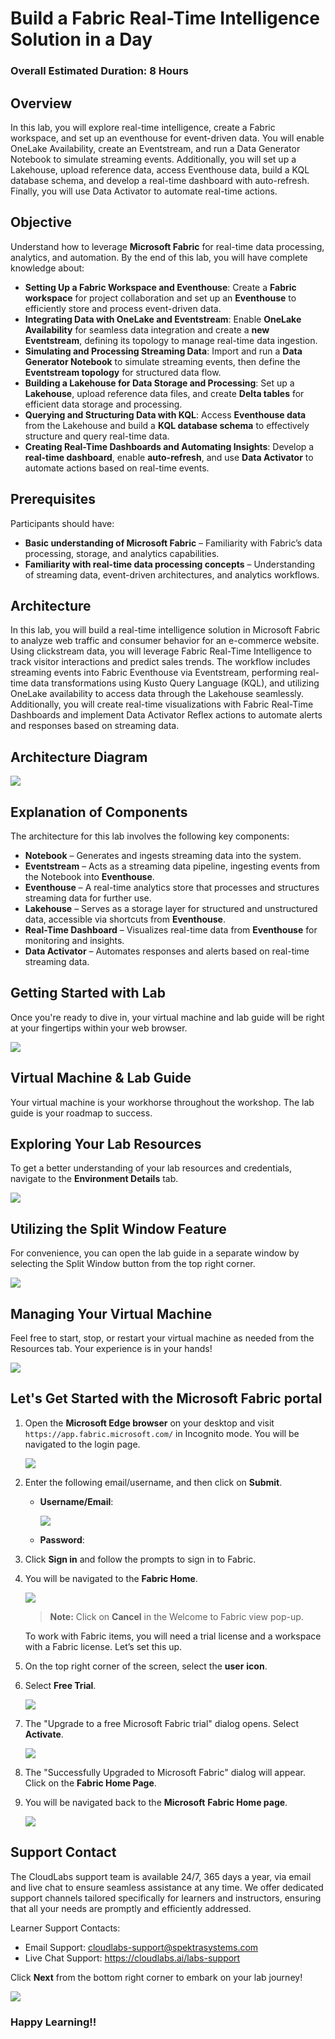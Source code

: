 
# Build a Fabric Real-Time Intelligence Solution in a Day 
### Overall Estimated Duration: 8 Hours
## Overview

In this lab, you will explore real-time intelligence, create a Fabric workspace, and set up an eventhouse for event-driven data. You will enable OneLake Availability, create an Eventstream, and run a Data Generator Notebook to simulate streaming events. Additionally, you will set up a Lakehouse, upload reference data, access Eventhouse data, build a KQL database schema, and develop a real-time dashboard with auto-refresh. Finally, you will use Data Activator to automate real-time actions.

## Objective  

Understand how to leverage **Microsoft Fabric** for real-time data processing, analytics, and automation. By the end of this lab, you will have complete knowledge about:  

- **Setting Up a Fabric Workspace and Eventhouse**: Create a **Fabric workspace** for project collaboration and set up an **Eventhouse** to efficiently store and process event-driven data.  
- **Integrating Data with OneLake and Eventstream**: Enable **OneLake Availability** for seamless data integration and create a **new Eventstream**, defining its topology to manage real-time data ingestion.  
- **Simulating and Processing Streaming Data**: Import and run a **Data Generator Notebook** to simulate streaming events, then define the **Eventstream topology** for structured data flow.  
- **Building a Lakehouse for Data Storage and Processing**: Set up a **Lakehouse**, upload reference data files, and create **Delta tables** for efficient data storage and processing.  
- **Querying and Structuring Data with KQL**: Access **Eventhouse data** from the Lakehouse and build a **KQL database schema** to effectively structure and query real-time data.  
- **Creating Real-Time Dashboards and Automating Insights**: Develop a **real-time dashboard**, enable **auto-refresh**, and use **Data Activator** to automate actions based on real-time events.  

## Prerequisites

Participants should have:  

- **Basic understanding of Microsoft Fabric** – Familiarity with Fabric’s data processing, storage, and analytics capabilities.  
- **Familiarity with real-time data processing concepts** – Understanding of streaming data, event-driven architectures, and analytics workflows.  

## Architecture

In this lab, you will build a real-time intelligence solution in Microsoft Fabric to analyze web traffic and consumer behavior for an e-commerce website. Using clickstream data, you will leverage Fabric Real-Time Intelligence to track visitor interactions and predict sales trends. The workflow includes streaming events into Fabric Eventhouse via Eventstream, performing real-time data transformations using Kusto Query Language (KQL), and utilizing OneLake availability to access data through the Lakehouse seamlessly. Additionally, you will create real-time visualizations with Fabric Real-Time Dashboards and implement Data Activator Reflex actions to automate alerts and responses based on streaming data.

## Architecture Diagram

![](media/architecture.png)

## Explanation of Components

The architecture for this lab involves the following key components:

- **Notebook** – Generates and ingests streaming data into the system.  
- **Eventstream** – Acts as a streaming data pipeline, ingesting events from the Notebook into **Eventhouse**.  
- **Eventhouse** – A real-time analytics store that processes and structures streaming data for further use.  
- **Lakehouse** – Serves as a storage layer for structured and unstructured data, accessible via shortcuts from **Eventhouse**.  
- **Real-Time Dashboard** – Visualizes real-time data from **Eventhouse** for monitoring and insights.  
- **Data Activator** – Automates responses and alerts based on real-time streaming data.  

## Getting Started with Lab
Once you're ready to dive in, your virtual machine and lab guide will be right at your fingertips within your web browser.

![](media/getting-started-1.png)

## Virtual Machine & Lab Guide
Your virtual machine is your workhorse throughout the workshop. The lab guide is your roadmap to success.

## Exploring Your Lab Resources
To get a better understanding of your lab resources and credentials, navigate to the **Environment Details** tab.

![](media/getting-started-2.png)

## Utilizing the Split Window Feature
For convenience, you can open the lab guide in a separate window by selecting the Split Window button from the top right corner.

![](media/getting-started-3.png)

## Managing Your Virtual Machine
Feel free to start, stop, or restart your virtual machine as needed from the Resources tab. Your experience is in your hands!

![](media/getting-started-5.png)

## Let's Get Started with the Microsoft Fabric portal
 
1. Open the **Microsoft Edge browser** on your desktop and visit `https://app.fabric.microsoft.com/` in Incognito mode. You will be navigated to the login page.

    ![](media/image029.png)


1. Enter the following email/username, and then click on **Submit**.  

    - **Username/Email**:<inject key="AzureAdUserEmail"></inject>

      ![](media/image6.png)

    - **Password**:<inject key="AzureAdUserPassword"></inject> 

1. Click **Sign in** and follow the prompts to sign in to Fabric.

1. You will be navigated to the **Fabric Home**.

    ![](media/image10upd.png)
    > **Note:** Click on **Cancel** in the Welcome to Fabric view pop-up.

    To work with Fabric items, you will need a trial license and a workspace with a Fabric license. Let’s set this up.

1. On the top right corner of the screen, select the **user** **icon**.

1. Select **Free Trial**.

    ![](media/image11upd1.png)

1. The "Upgrade to a free Microsoft Fabric trial" dialog opens. Select **Activate**.

    ![](media/image12upd1.png)

1. The "Successfully Upgraded to Microsoft Fabric" dialog will appear. Click on the **Fabric Home Page**.      

1. You will be navigated back to the **Microsoft** **Fabric Home page**.

    ![](media/image10upd.png)

## Support Contact

The CloudLabs support team is available 24/7, 365 days a year, via email and live chat to ensure seamless assistance at any time. We offer dedicated support channels tailored specifically for learners and instructors, ensuring that all your needs are promptly and efficiently addressed.

Learner Support Contacts:

- Email Support: cloudlabs-support@spektrasystems.com
- Live Chat Support: https://cloudlabs.ai/labs-support

Click **Next** from the bottom right corner to embark on your lab journey!

![](media/up4.png)

### Happy Learning!!

